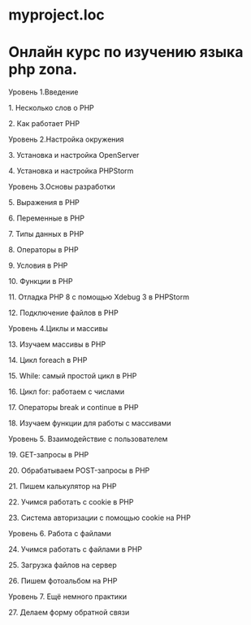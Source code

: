 # myproject.loc

<h1>Онлайн курс по изучению языка php zona.</h1> 

<p>Уровень 1.Введение</p>
<p>1. Несколько слов о PHP</p>
<p>2. Как работает PHP</p>

<p>Уровень 2.Настройка окружения</p>
<p>3. Установка и настройка OpenServer</p>
<p>4. Установка и настройка PHPStorm</p>

<p>Уровень 3.Основы разработки</p>
<p>5. Выражения в PHP</p>
<p>6. Переменные в PHP</p>
<p>7. Типы данных в PHP</p>
<p>8. Операторы в PHP</p>
<p>9. Условия в PHP</p>
<p>10. Функции в PHP</p>
<p>11. Отладка PHP 8 с помощью Xdebug 3 в PHPStorm</p>
<p>12. Подключение файлов в PHP</p>

<p>Уровень 4.Циклы и массивы</p>
<p>13. Изучаем массивы в PHP
<p>14. Цикл foreach в PHP
<p>15. While: самый простой цикл в PHP
<p>16. Цикл for: работаем с числами
<p>17. Операторы break и continue в PHP
<p>18. Изучаем функции для работы с массивами

<p>Уровень 5. Взаимодействие с пользователем
<p>19. GET-запросы в PHP
<p>20. Обрабатываем POST-запросы в PHP
<p>21. Пишем калькулятор на PHP
<p>22. Учимся работать с cookie в PHP
<p>23. Система авторизации с помощью cookie на PHP

<p>Уровень 6. Работа с файлами
<p>24. Учимся работать с файлами в PHP
<p>25. Загрузка файлов на сервер
<p>26. Пишем фотоальбом на PHP

<p>Уровень 7. Ещё немного практики
<p>27. Делаем форму обратной связи
